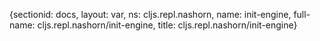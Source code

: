 {sectionid: docs, layout: var, ns: cljs.repl.nashorn, name: init-engine, full-name: cljs.repl.nashorn/init-engine,
  title: cljs.repl.nashorn/init-engine}
